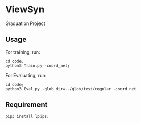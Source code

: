 # ViewSyn
Graduation Project



## Usage

For training, run:

```shell
cd code;
python3 Train.py -coord_net;
```

For Evaluating, run:

```shell
cd code;
python3 Eval.py -glob_dir=../glob/test/regular -coord_net
```



## Requirement

```shell
pip3 install lpips;
```

